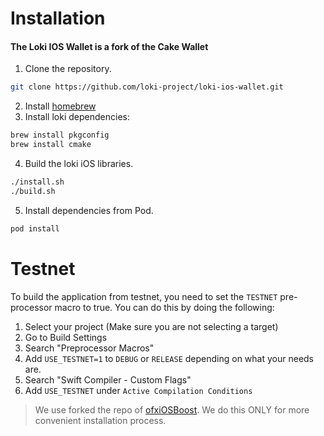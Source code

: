 # Installation

#### The Loki IOS Wallet is a fork of the Cake Wallet

1. Clone the repository.
```sh
git clone https://github.com/loki-project/loki-ios-wallet.git
```
2. Install [homebrew](https://brew.sh/)
3. Install loki dependencies:
```sh
brew install pkgconfig
brew install cmake
```
4. Build the loki iOS libraries.
```sh
./install.sh
./build.sh
```
5. Install dependencies from Pod.
```sh
pod install
```

# Testnet

To build the application from testnet, you need to set the `TESTNET` pre-processor macro to true.
You can do this by doing the following:
1. Select your project (Make sure you are not selecting a target)
2. Go to Build Settings
3. Search "Preprocessor Macros"
4. Add `USE_TESTNET=1` to `DEBUG` or `RELEASE` depending on what your needs are.
5. Search "Swift Compiler - Custom Flags"
6. Add `USE_TESTNET` under `Active Compilation Conditions`

> We use forked the repo of [ofxiOSBoost](https://github.com/Mikunj/ofxiOSBoost/tree/loki). We do this ONLY for more convenient installation process.


